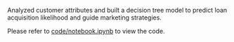 Analyzed customer attributes and built a decision tree model to predict loan acquisition likelihood and guide marketing strategies.

Please refer to [code/notebook.ipynb](code/notebook.ipynb) to view the code.